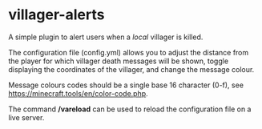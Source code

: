 # villager-alerts

A simple plugin to alert users when a *local* villager is killed.

The configuration file (config.yml) allows you to adjust the distance from the player for which villager death messages will be shown, toggle displaying the coordinates of the villager, and change the message colour.

Message colours codes should be a single base 16 character (0-f), see https://minecraft.tools/en/color-code.php.

The command **/vareload** can be used to reload the configuration file on a live server.